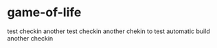 # game-of-life
test checkin
another test checkin
another chekin to test automatic build
another checkin
